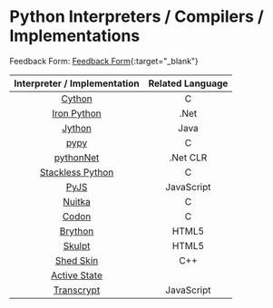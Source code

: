 # Python Interpreters / Compilers / Implementations

Feedback Form: [Feedback Form](https://forms.gle/frtqUK32Lv68Uiwr6){:target="_blank"}

| **Interpreter / Implementation** | **Related Language** |
|:---:|:---:|
| [Cython][1] | C |
| [Iron Python][2] | .Net |
| [Jython][3] | Java |
| [pypy][4] | C |
| [pythonNet][5] | .Net CLR |
| [Stackless Python][6] | C |
| [PyJS][7] | JavaScript |
| [Nuitka][8] | C |
| [Codon][9] | C |
| [Brython][10] | HTML5 |
| [Skulpt][11] | HTML5 |
| [Shed Skin][12] | C++ |
| [Active State][13] |  |
| [Transcrypt][14] | JavaScript |

[1]: https://cython.org/
[2]: https://ironpython.net/
[3]: https://www.jython.org/
[4]: https://www.pypy.org/
[5]: http://pythonnet.github.io/
[6]: https://wiki.python.org/moin/StacklessPython
[7]: http://pyjs.org/
[8]: https://nuitka.net
[9]: https://docs.exaloop.io/codon
[10]: https://brython.info/
[11]: https://skulpt.org/
[12]: https://shedskin.github.io/
[13]: https://www.activestate.com/products/python/
[14]: https://www.transcrypt.org/